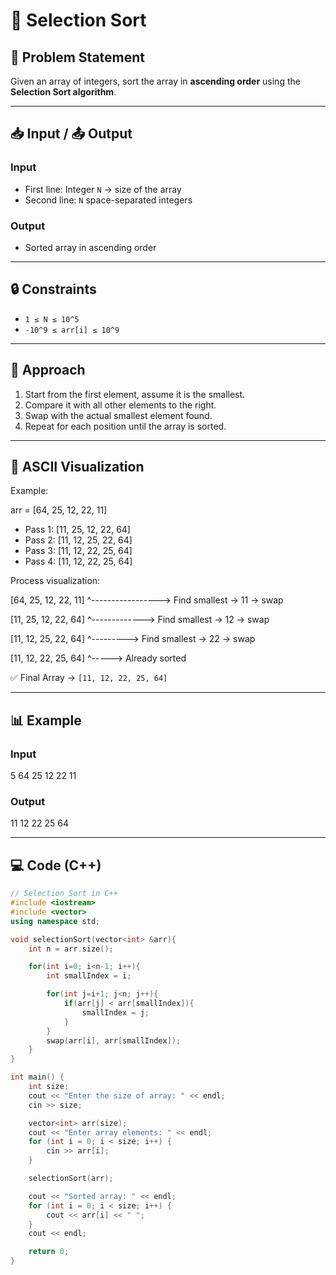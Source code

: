 # 📝 Selection Sort

## 📌 Problem Statement  
Given an array of integers, sort the array in **ascending order** using the **Selection Sort algorithm**.

---

## 📥 Input / 📤 Output  

### Input  
- First line: Integer `N` → size of the array  
- Second line: `N` space-separated integers  

### Output  
- Sorted array in ascending order  

---

## 🔒 Constraints  
- `1 ≤ N ≤ 10^5`  
- `-10^9 ≤ arr[i] ≤ 10^9`  

---

## 🚀 Approach  
1. Start from the first element, assume it is the smallest.  
2. Compare it with all other elements to the right.  
3. Swap with the actual smallest element found.  
4. Repeat for each position until the array is sorted.  

---

## 🎨 ASCII Visualization  

Example:  

arr = [64, 25, 12, 22, 11]

- Pass 1: [11, 25, 12, 22, 64]  
- Pass 2: [11, 12, 25, 22, 64]  
- Pass 3: [11, 12, 22, 25, 64]  
- Pass 4: [11, 12, 22, 25, 64]  


Process visualization:  

[64, 25, 12, 22, 11]
^-----------------> Find smallest → 11 → swap

[11, 25, 12, 22, 64]
^-------------> Find smallest → 12 → swap

[11, 12, 25, 22, 64]
^---------> Find smallest → 22 → swap

[11, 12, 22, 25, 64]
^-----> Already sorted


✅ Final Array → `[11, 12, 22, 25, 64]`

---

## 📊 Example  

### Input

5
64 25 12 22 11


### Output

11 12 22 25 64


---

## 💻 Code (C++)

```cpp
// Selection Sort in C++
#include <iostream>
#include <vector>
using namespace std;

void selectionSort(vector<int> &arr){
    int n = arr.size();

    for(int i=0; i<n-1; i++){
        int smallIndex = i;

        for(int j=i+1; j<n; j++){
            if(arr[j] < arr[smallIndex]){
                smallIndex = j;
            }
        }
        swap(arr[i], arr[smallIndex]);
    }
}

int main() {
    int size;
    cout << "Enter the size of array: " << endl;
    cin >> size;

    vector<int> arr(size);
    cout << "Enter array elements: " << endl;
    for (int i = 0; i < size; i++) {
        cin >> arr[i];
    }

    selectionSort(arr);

    cout << "Sorted array: " << endl;
    for (int i = 0; i < size; i++) {
        cout << arr[i] << " ";
    }
    cout << endl;

    return 0;
}
